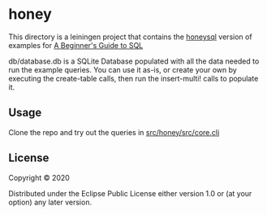# honey

This directory is a leiningen project that contains the [honeysql](https://github.com/seancorfield/honeysql) version of examples for [A Beginner's Guide to SQL](https://www.sohamkamani.com/blog/2016/07/07/a-beginners-guide-to-sql/)

db/database.db is a SQLite Database populated with all the data needed to run the example queries. You can use it as-is, or create your own by executing the create-table calls, then run the insert-multi! calls to populate it.

## Usage

Clone the repo and try out the queries in [src/honey/src/core.clj](https://github.com/mchampine/beginners-sql/blob/master/honey/src/honey/core.clj)

## License

Copyright © 2020

Distributed under the Eclipse Public License either version 1.0 or (at
your option) any later version.
